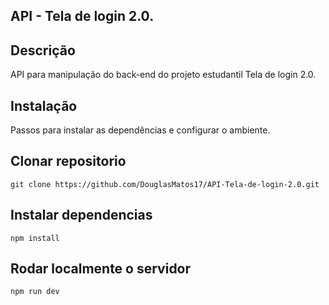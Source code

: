 ## API - Tela de login 2.0.

## Descrição
API para manipulação do back-end do projeto estudantil Tela de login 2.0.

## Instalação
Passos para instalar as dependências e configurar o ambiente.

## Clonar repositorio
``git clone https://github.com/DouglasMatos17/API-Tela-de-login-2.0.git``

## Instalar dependencias
``npm install``

## Rodar localmente o servidor 
`` npm run dev ``